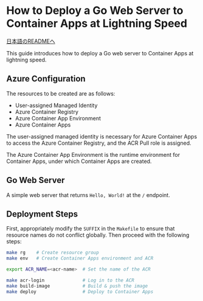 # How to Deploy a Go Web Server to Container Apps at Lightning Speed

[日本語のREADMEへ](README_ja.md)

This guide introduces how to deploy a Go web server to Container Apps at lightning speed.

## Azure Configuration

The resources to be created are as follows:

- User-assigned Managed Identity
- Azure Container Registry
- Azure Container App Environment
- Azure Container Apps

The user-assigned managed identity is necessary for Azure Container Apps to access the Azure Container Registry, and the ACR Pull role is assigned.

The Azure Container App Environment is the runtime environment for Container Apps, under which Container Apps are created.

## Go Web Server

A simple web server that returns `Hello, World!` at the `/` endpoint.

## Deployment Steps

First, appropriately modify the `SUFFIX` in the `Makefile` to ensure that resource names do not conflict globally. Then proceed with the following steps:

```sh
make rg    # Create resource group
make env   # Create Container Apps environment and ACR

export ACR_NAME=<acr-name>  # Set the name of the ACR

make acr-login              # Log in to the ACR
make build-image            # Build & push the image
make deploy                 # Deploy to Container Apps
```